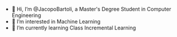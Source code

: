 - 👋 Hi, I’m @JacopoBartoli, a Master's Degree Student in Computer Engineering
- 👀 I’m interested in Machine Learning
- 🌱 I’m currently learning Class Incremental Learning

<!---
JacopoBartoli/JacopoBartoli is a ✨ special ✨ repository because its `README.md` (this file) appears on your GitHub profile.
You can click the Preview link to take a look at your changes.
--->
